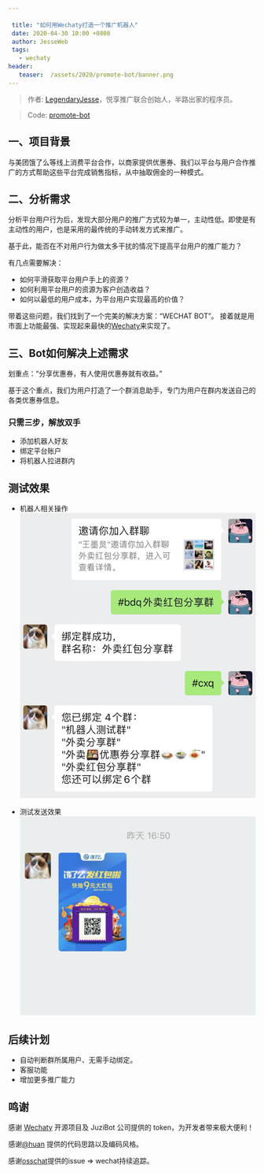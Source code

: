 ```yaml
---

 title: "如何用Wechaty打造一个推广机器人"
 date: 2020-04-30 10:00 +0800
 author: JesseWeb
 tags:
   - wechaty
header:
   teaser:  /assets/2020/promote-bot/banner.png
---
```

<!-- markdownlint-disable -->

> 作者: [LegendaryJesse](https://github.com/JesseWeb)，悦享推广联合创始人，半路出家的程序员。

> Code: [promote-bot](https://github.com/JesseWeb/promote-bot)

 <!-- more -->


## 一、项目背景
与美团饿了么等线上消费平台合作，以商家提供优惠券、我们以平台与用户合作推广的方式帮助这些平台完成销售指标，从中抽取佣金的一种模式。
## 二、分析需求
分析平台用户行为后，发现大部分用户的推广方式较为单一，主动性低。即使是有主动性的用户，也是采用的最传统的手动转发方式来推广。

基于此，能否在不对用户行为做太多干扰的情况下提高平台用户的推广能力？

有几点需要解决：

* 如何平滑获取平台用户手上的资源？
* 如何利用平台用户的资源为客户创造收益？
* 如何以最低的用户成本，为平台用户实现最高的价值？


带着这些问题，我们找到了一个完美的解决方案：“WECHAT BOT”。
接着就是用市面上功能最强、实现起来最快的[Wechaty](https://github.com/wechaty/wechaty)来实现了。

## 三、Bot如何解决上述需求

划重点：“分享优惠券，有人使用优惠券就有收益。”

基于这个重点，我们为用户打造了一个群消息助手，专门为用户在群内发送自己的各类优惠券信息。

### 只需三步，解放双手 
* 添加机器人好友
* 绑定平台账户
* 将机器人拉进群内

## 测试效果
* 机器人相关操作
![INVITE](/assets/2020/promote-bot/result.jpg)

* 测试发送效果
![INVITE](/assets/2020/promote-bot/result1.png)

## 后续计划

* 自动判断群所属用户、无需手动绑定。
* 客服功能
* 增加更多推广能力

## 鸣谢
感谢 [Wechaty](https://github.com/wechaty/wechaty) 开源项目及 JuziBot 公司提供的 token，为开发者带来极大便利！

感谢[@huan](https://github.com/huan) 提供的代码思路以及编码风格。

感谢[osschat](https://github.com/kaiyuanshe/osschat)提供的issue => wechat持续追踪。

